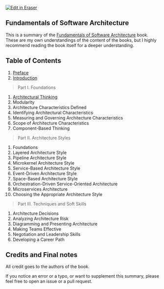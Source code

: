 <p><a target="_blank" href="https://app.eraser.io/workspace/H1mDxqIVP1qz0XcKCjEo" id="edit-in-eraser-github-link"><img alt="Edit in Eraser" src="https://firebasestorage.googleapis.com/v0/b/second-petal-295822.appspot.com/o/images%2Fgithub%2FOpen%20in%20Eraser.svg?alt=media&amp;token=968381c8-a7e7-472a-8ed6-4a6626da5501"></a></p>

## Fundamentals of Software Architecture
This is a summary of the [﻿Fundamentals of Software Architecture](https://www.oreilly.com/library/view/fundamentals-of-software/9781663728357/) book. These are my own understandings of the content of the books, but I highly recommend reading the book itself for a deeper understanding.

## Table of Contents
1. [﻿Preface](./00-preface.md) 
2. [﻿Introduction](./01-introduction.md) 
>  Part I. Foundations 

1. [﻿Architectural Thinking](./02-architectural-thinking.md) 
2. Modularity
3. Architecture Characteristics Defined
4. Identifying Architectural Characteristics
5. Measuring and Governing Architecture Characteristics
6. Scope of Architecture Characteristics
7. Component-Based Thinking
>  Part II. Architecture Styles 

1. Foundations
2. Layered Architecture Style
3. Pipeline Architecture Style
4. Microkernel Architecture Style
5. Service-Based Architecture Style
6. Event-Driven Architecture Style
7. Space-Based Architecture Style
8. Orchestration-Driven Service-Oriented Architecture
9. Microservices Architecture
10. Choosing the Appropriate Architecture Style
>  Part III. Techniques and Soft Skills 

1. Architecture Decisions
2. Analyzing Architecture Risk
3. Diagramming and Presenting Architecture
4. Making Teams Effective
5. Negotiation and Leadership Skills
6. Developing a Career Path
## Credits and Final notes
All credit goes to the authors of the book.

If you notice an error or a typo, or want to supplement this summary, please feel free to open an issue or a pull request.



<!--- Eraser file: https://app.eraser.io/workspace/H1mDxqIVP1qz0XcKCjEo --->